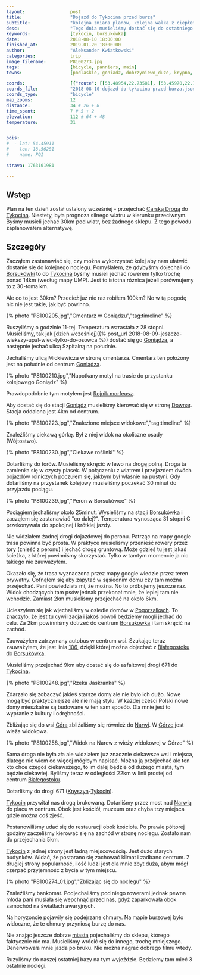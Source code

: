 ```yaml
---
layout:                 post
title:                  "Dojazd do Tykocina przed burzą"
subtitle:               "kolejna zmiana planow, kolejna walka z ciepłem, pierwsza burza"
desc:                   "Tego dnia musieliśmy dostać się do ostatniego noclegu. Planowaliśmy jechać Carską Drogą, jednak byśmy musieli jechać pod wiatr. Wymyśliłem wykorzystanie kolei i skrócienie jazdy tego dnia."
keywords:               [tykocin, borsukówka]
date:                   2018-08-10 18:00:00
finished_at:            2019-01-20 18:00:00
author:                 "Aleksander Kwiatkowski"
categories:             trip
image_filename:         P8100273.jpg
tags:                   [bicycle, panniers, main]
towns:                  [podlaskie, goniadz, dobrzyniewo_duze, krypno, tykocin]

coords:                 [{"route": [[53.48954,22.73581], [53.45970,22.71556], [53.45960,22.72500]], "type": "bicycle"}, {"route": [[53.22275,22.93666], [53.22347,22.95005], [53.23970,22.93906], [53.23066,22.86336], [53.23518,22.80242], [53.22110,22.77650], [53.20589,22.77392], [53.20394,22.70938]], "type": "bicycle"}]
coords_file:            "2018-08-10-dojazd-do-tykocina-przed-burza.json"
coords_type:            "bicycle"
map_zooms:              12
distance:               34 # 26 + 8
time_spent:             7 # 5 + 2
elevation:              112 # 64 + 48
temperature:            31


pois:
#  - lat: 54.45911
#    lon: 18.56281
#    name: POI

strava: 1763101981

---
```


[wiki-carska-droga]: https://pl.wikipedia.org/wiki/Carska_Droga
[wiki-tykocin]: https://pl.wikipedia.org/wiki/Tykocin
[wiki-borsukowka-stacja]: https://pl.wikipedia.org/wiki/Borsuk%C3%B3wka_(przystanek_kolejowy)
[wiki-goniadz]: https://pl.wikipedia.org/wiki/Goni%C4%85dz
[wiki-goniadz-stacja]: https://pl.wikipedia.org/wiki/Goni%C4%85dz_(przystanek_kolejowy)
[wiki-downary]: https://pl.wikipedia.org/wiki/Downary
[wiki-pogorzalki]: https://pl.wikipedia.org/wiki/Pogorza%C5%82ki_(wojew%C3%B3dztwo_podlaskie)
[wiki-borsukowka]: https://pl.wikipedia.org/wiki/Borsuk%C3%B3wka
[wiki-bialystok]: https://pl.wikipedia.org/wiki/Bia%C5%82ystok
[wiki-gora]: https://pl.wikipedia.org/wiki/G%C3%B3ra_(powiat_moniecki)
[wiki-narew]: https://pl.wikipedia.org/wiki/Narew
[wiki-knyszyn]: https://pl.wikipedia.org/wiki/Knyszyn
[wiki-rojnik]: https://pl.wikipedia.org/wiki/Rojnik_morfeusz

[bialystok-106]: http://www.m2.rozkladzik.pl/bialystok/rozklad_jazdy.html?l=106


## Wstęp

Plan na ten dzień został ustalony wcześniej - przejechać [Carską Drogą][wiki-carska-droga]
do [Tykocina][wiki-tykocin]. Niestety, była prognoza silnego wiatru w kierunku przeciwnym.
Byśmy musieli jechać 30km pod wiatr, bez żadnego sklepu. Z tego powodu zaplanowałem alternatywę.

## Szczegóły

Zacząłem zastanawiać się, czy można wykorzystać kolej aby nam ułatwić dostanie
się do kolejnego noclegu.
Pomyślałem, że gdybyśmy dojechali do [Borsukówki][wiki-borsukowka-stacja]
to do [Tykocina][wiki-tykocin] byśmy musieli jechać rowerem tylko trochę ponad 14km
(według mapy UMP). Jest to istotna różnica jeżeli porównujemy to z 30-toma km.

Ale co to jest 30km? Przecież już nie raz robiłem 100km? No w tą pogodę
nic nie jest takie, jak być powinno.

{% photo "P8100205.jpg","Cmentarz w Goniądzu","tag:timeline" %}

Ruszyliśmy o godzinie 11-tej. Temperatura wzrastała z 28 stopni.
Musieliśmy, tak jak [dzień wcześniej]({% post_url 2018-08-09-jeszcze-wiekszy-upal-wiec-tylko-do-osowca %})
dostać się go [Goniądza][wiki-goniadz], a następnie jechać ulicą Szpitalną
na południe.

Jechaliśmy ulicą Mickiewicza w stronę cmentarza. Cmentarz ten
położony jest na południe od centrum [Goniądza][wiki-goniadz].

{% photo "P8100210.jpg","Napotkany motyl na trasie do przystanku kolejowego Goniądz" %}

Prawdopodobnie tym motylem jest [Rojnik morfeusz][wiki-rojnik].

Aby dostać się do stacji [Goniądz][wiki-goniadz-stacja] musieliśmy kierować się
w stronę [Downar][wiki-downary]. Stacja oddalona jest 4km od centrum.

{% photo "P8100223.jpg","Znalezione miejsce widokowe","tag:timeline" %}

Znaleźliśmy ciekawą górkę. Był z niej widok na okoliczne osady (Wójtostwo).

{% photo "P8100230.jpg","Ciekawe roślinki" %}

Dotarliśmy do torów. Musieliśmy skręcić w lewo na drogę polną. Droga ta zamieniła
się w czysty piasek. W połączeniu z wiatrem i przejazdem dwóch pojazdów rolniczych
poczułem się, jakbym był właśnie na pustyni. Gdy dotarliśmy na przystanek kolejowy
musieliśmy poczekać 30 minut do przyjazdu pociągu.

{% photo "P8100239.jpg","Peron w Borsukówce" %}

Pociągiem jechaliśmy około 25minut. Wysieliśmy na stacji [Borsukówka][wiki-borsukowka-stacja]
i zacząłem się zastanawiać "co dalej?". Temperatura wynosząca 31 stopni C przekonywała do
spokojnej i krótkiej jazdy.

Nie widziałem żadnej drogi dojazdowej do peronu.
Patrząc na mapy google trasa powinna być prosta. W praktyce musieliśmy przenieść rowery
przez tory (znieść z peronu) i jechać drogą gruntową. Może gdzieś tu jest jakaś ścieżka,
z której powinniśmy skorzystać. Tylko w tamtym momencie ja nic takiego nie zauważyłem.

Okazało się, że trasa wyznaczona przez mapy google wiedzie przez teren prywatny.
Cofnąłem się aby zapytać w sąsiednim domu czy tam można przejechać. Pani powiedziała mi,
że można. No to próbujemy jeszcze raz. Widok chodzących tam psów jednak przekonał mnie,
że lepiej tam nie wchodzić. Zamiast 2km musieliśmy przejechać na około 6km.

Ucieszyłem się jak wjechaliśmy w osiedle domów w [Pogorzałkach][wiki-pogorzalki].
To znaczyło, że jest tu cywilizacja i
jakoś powoli będziemy mogli jechać do celu. Za 2km powinniśmy dotrzeć do
centrum [Borsukowka][wiki-borsukowka] i tam skręcić na zachód.

Zauważyłem zatrzymany autobus w centrum wsi. Szukając teraz zauważyłem, że jest linia
[106][bialystok-106], dzięki której można dojechać z [Białegostoku][wiki-bialystok]
do [Borsukówka][wiki-borsukowka].

Musieliśmy przejechać 9km aby dostać się do asfaltowej drogi 671
do [Tykocina][wiki-tykocin].

{% photo "P8100248.jpg","Rzeka Jaskranka" %}

Zdarzało się zobaczyć jakieś starsze domy ale nie było ich dużo.
Nowe mogą być praktyczniejsze ale nie mają stylu. W każdej cześci Polski
nowe domy mieszkalne są budowane w ten sam sposób. Dla mnie jest to wypranie z kultury
i odrębności.

Zbliżając się do wsi [Góra][wiki-gora] zbliżaliśmy się również do [Narwi][wiki-narew].
W [Górze][wiki-gora] jest wieża widokowa.

{% photo "P8100258.jpg","Widok na Narew z wieży widokowej w Górze" %}

Sama droga nie była zła ale widziałem już znacznie ciekawsze wsi i miejsca,
dlatego nie wiem co więcej mógłbym napisać. Można ją przejechać ale ten kto
chce czegoś ciekawszego, to im dalej będzie od dużego miasta, tym będzie
ciekawiej.
Byliśmy teraz w odległości 22km w linii prostej od centrum [Białegostoku][wiki-bialystok].

Dotarliśmy do drogi 671 ([Knyszyn][wiki-knyszyn]-[Tykocin][wiki-tykocin]).

[Tykocin][wiki-tykocin] przywitał nas drogą brukowaną. Dotarliśmy przez
most nad [Narwią][wiki-narew] do placu w centrum. Obok jest kościół,
muzeum oraz chyba trzy miejsca gdzie można coś zjeść.

Postanowiliśmy udać się do restauracji obok kościoła. Po prawie półtorej godziny
zaczeliśmy kierować się na zachód w stronę noclegu. Zostało nam do przejechania 5km.

[Tykocin][wiki-tykocin] z jednej strony jest ładną miejscowością. Jest dużo starych budynków.
Widać, że postarano się zachować klimat i zadbano centrum. Z drugiej strony popularność,
ilość ludzi jest dla mnie zbyt duża, abym mógł czerpać przyjemność z bycia w tym miejscu.

{% photo "P8100274_01.jpg","Zbliżając się do noclegu" %}

Znaleźliśmy bankomat. Podjechaliśmy pod niego rowerami jednak pewna młoda pani
musiała się wepchnąć przed nas, gdyż zaparkowała obok samochód na światłach awaryjnych.

Na horyzoncie pojawiły się podejrzane chmury. Na mapie burzowej było widoczne,
że te chmury przyniosą burzę do nas.

Nie znając jeszcze dobrze [miasta][wiki-tykocin] pojechaliśmy do sklepu, którego
faktycznie nie ma. Musieliśmy wrócić się do innego, trochę mniejszego. Denerwowała mnie jazda
po bruku. Nie można nagrać dobrego filmu wtedy.

Ruzyliśmy do naszej ostatniej bazy na tym wyjeździe. Będziemy tam mieć 3
ostatnie noclegi.
